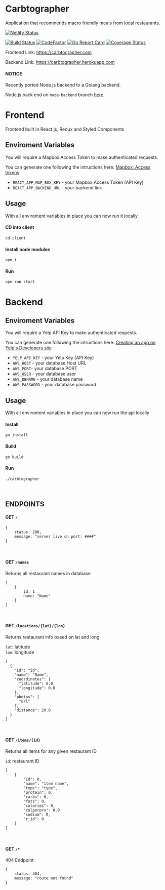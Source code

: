 # Carbtographer
Application that recommends macro friendly meals from local restaurants.

[![Netlify Status](https://api.netlify.com/api/v1/badges/a49fb016-d1b4-4fdb-af1e-9f4e371b2252/deploy-status)](https://app.netlify.com/sites/carbtographer/deploys)
 
[![Build Status](https://travis-ci.com/reynld/carbtographer.svg?branch=master)](https://travis-ci.com/reynld/carbtographer)
[![CodeFactor](https://www.codefactor.io/repository/github/reynld/carbtographer/badge/master)](https://www.codefactor.io/repository/github/reynld/carbtographer/overview/master)
[![Go Report Card](https://goreportcard.com/badge/github.com/reynld/carbtographer)](https://goreportcard.com/report/github.com/reynld/carbtographer)
[![Coverage Status](https://coveralls.io/repos/github/reynld/carbtographer/badge.svg?branch=master)](https://coveralls.io/github/reynld/carbtographer?branch=master)

Frontend Link: https://carbtographer.com

Backend Link: https://carbtographer.herokuapp.com

#### NOTICE
Recently ported Node.js backend to a Golang backend.
 
Node.js back end on `node-backend` branch [here](https://github.com/reynld/carbtographer/tree/node-backend).

# Frontend
Frontend built in React.js, Redux and Styled Components

## Enviroment Variables
You will require a Mapbox Access Token to make authenticated requests.
 
You can generate one following the intructions here: [Mapbox: Access tokens](https://docs.mapbox.com/help/how-mapbox-works/access-tokens/)

- ``REACT_APP_MAP_BOX_KEY`` - your Mapbox Access Token (API Key)
- ``REACT_APP_BACKEND_URL`` - your backend link

## Usage
 With all enviroment variables in place you can now run it locally

#### CD into client
`cd client`
 
#### Install node modules
 `npm i`
 
#### Run
 `npm run start`


# Backend

## Enviroment Variables
You will require a Yelp API Key to make authenticated requests.
 
You can generate one following the intructions here: [Creating an app on Yelp's Developers site](https://www.yelp.com/developers/documentation/v3/authentication)
- ``YELP_API_KEY`` - your Yelp Key (API Key)
- ``AWS_HOST`` - your database Host URL
- ``AWS_PORT``- your database PORT
- ``AWS_USER`` - your database user
- ``AWS_DBNAME`` - your database name
- ``AWS_PASSWORD`` - your database password

## Usage
 With all enviroment variables in place you can now run the api locally

#### Install
`go install`
 
#### Build
 `go build`
 
#### Run
 `./carbtographer`

<br/>

## ENDPOINTS

#### GET `/`
 
```
{
    status: 200,
    message: "server live on port: ####"
}
```
<br/>

#### GET `/names`

Returns all restaurant names in database
 
```
[
    {
        id: 1
        name: "Name"
    }
]
```
<br/>

#### GET `/locations/{lat}/{lon}`
 
Returns restaurant info based on lat and long
 
`lat`: latitude  
`lon`: longitude  
 
```
[
  {
    "id": "id",
    "name": "Name",
    "coordinates": {
      "latitude": 0.0,
      "longitude": 0.0
    },
    "photos": [
      "url"
    ],
    "distance": 20.0
  }
]
```
<br/>

#### GET `/items/{id}`

Returns all items for any given restaurant ID
 
`id`: restaurant ID  
 
```
[
    {
        "id": 0,
        "name": "item name",
        "type": "type",
        "protein": 0,
        "carbs": 0,
        "fats": 0,
        "calories": 0,
        "calperpro": 0.0
        "sodium": 0,
        "r_id": 0
    }
]
```
<br/>

#### GET `/*`
 
404 Endpoint
 
```
{
    status: 404,
    message: "route not found"
}
```
